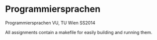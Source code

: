 Programmiersprachen
===================

Programmiersprachen VU, TU Wien SS2014

All assignments contain a makefile for easily building and running them.